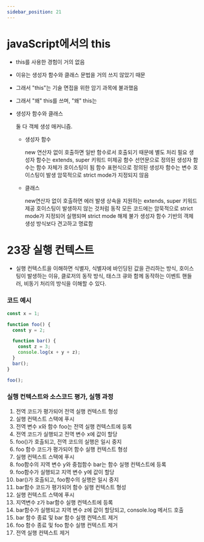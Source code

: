 ```yaml
---
sidebar_position: 21
---
```


# javaScript에서의 this

- this를 사용한 경험이 거의 없음
- 이유는 생성자 함수와 클래스 문법을 거의 쓰지 않았기 때문
- 그래서 "this"는 기술 면접을 위한 암기 과목에 불과했음
- 그래서 "왜" this를 쓰며, "왜" this는

- 생성자 함수와 클래스

  둘 다 객체 생성 매커니즘.

  - 생성자 함수

    new 연산자 없이 호출하면 일반 함수로서 호출되기 때문에 별도 처리 필요
    생성자 함수는 extends, super 키워드 미제공
    함수 선언문으로 정의된 생성자 함수는 함수 자체가 호이스팅이 됨
    함수 표현식으로 정의된 생성자 함수는 변수 호이스팅이 발생
    암묵적으로 strict mode가 지정되지 않음

  - 클래스

    new연산자 없이 호출하면 에러 발생
    상속을 지원하는 extends, super 키워드 제공
    호이스팅이 발생하지 않는 것처럼 동작
    모든 코드에는 암묵적으로 strict mode가 지정되어 실행되며 strict mode 해제 불가
    생성자 함수 기반의 객체 생성 방식보다 견고하고 명료함

# 23장 실행 컨텍스트

- 실행 컨텍스트을 이해하면 식별자, 식별자에 바인딩된 값을 관리하는 방식, 호이스팅이 발생하는 이유,
  클로저의 동작 방식, 태스크 큐와 함께 동작하는 이벤트 핸들러, 비동기 처리의 방식을 이해할 수 있다.

### 코드 예시

```js
const x = 1;

function foo() {
  const y = 2;

  function bar() {
    const z = 3;
    console.log(x + y + z);
  }
  bar();
}

foo();
```

### 실행 컨텍스트와 소스코드 평가, 실행 과정

1. 전역 코드가 평가되어 전역 실행 컨텍스트 형성
2. 실행 컨택스트 스택에 푸시
3. 전역 변수 x와 함수 foo는 전역 실행 컨텍스트에 등록
4. 전역 코드가 실행되고 전역 변수 x에 값이 할당
5. foo()가 호출되고, 전역 코드의 실행은 일시 중지
6. foo 함수 코드가 평가되어 함수 실행 컨텍스트 형성
7. 실행 컨텍스트 스택에 푸시
8. foo함수의 지역 변수 y와 중첩함수 bar는 함수 실행 컨텍스트에 등록
9. foo함수가 실행되고 지역 변수 y에 값이 할당
10. bar()가 호출되고, foo함수의 실행은 일시 중지
11. bar함수 코드가 평가되어 함수 실행 컨텍스트 형성
12. 실행 컨텍스트 스택에 푸시
13. 지역변수 z가 bar함수 실행 컨텍스트에 등록
14. bar함수가 실행되고 지역 변수 z에 값이 할당되고, console.log 메서드 호출
15. bar 함수 종료 및 bar 함수 실행 컨텍스트 제거
16. foo 함수 종료 및 foo 함수 실행 컨텍스트 제거
17. 전역 실행 컨텍스트 제거

